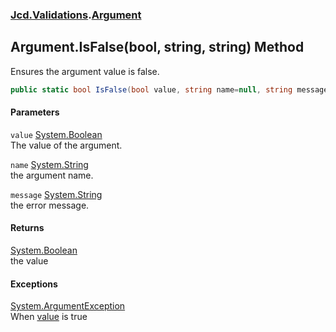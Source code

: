 ### [Jcd.Validations](Jcd_Validations.md 'Jcd.Validations').[Argument](Jcd_Validations_Argument.md 'Jcd.Validations.Argument')
## Argument.IsFalse(bool, string, string) Method
Ensures the argument value is false.  
```csharp
public static bool IsFalse(bool value, string name=null, string message=null);
```
#### Parameters
<a name='Jcd_Validations_Argument_IsFalse(bool_string_string)_value'></a>
`value` [System.Boolean](https://docs.microsoft.com/en-us/dotnet/api/System.Boolean 'System.Boolean')  
The value of the argument.
  
<a name='Jcd_Validations_Argument_IsFalse(bool_string_string)_name'></a>
`name` [System.String](https://docs.microsoft.com/en-us/dotnet/api/System.String 'System.String')  
the argument name.
  
<a name='Jcd_Validations_Argument_IsFalse(bool_string_string)_message'></a>
`message` [System.String](https://docs.microsoft.com/en-us/dotnet/api/System.String 'System.String')  
the error message.
  
#### Returns
[System.Boolean](https://docs.microsoft.com/en-us/dotnet/api/System.Boolean 'System.Boolean')  
the value
#### Exceptions
[System.ArgumentException](https://docs.microsoft.com/en-us/dotnet/api/System.ArgumentException 'System.ArgumentException')  
When [value](Jcd_Validations_Argument_IsFalse(bool_string_string).md#Jcd_Validations_Argument_IsFalse(bool_string_string)_value 'Jcd.Validations.Argument.IsFalse(bool, string, string).value') is true
